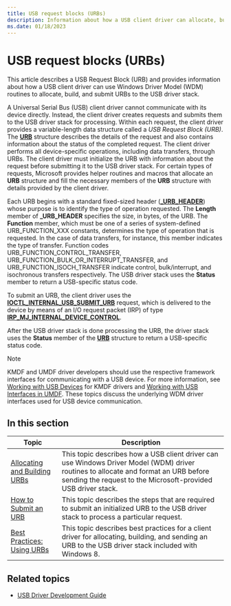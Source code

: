 ```yaml
---
title: USB request blocks (URBs)
description: Information about how a USB client driver can allocate, build, and submit URBs to the USB driver stack.
ms.date: 01/18/2023
---
```


# USB request blocks (URBs)

This article describes a USB Request Block (URB) and provides information about how a USB client driver can use Windows Driver Model (WDM) routines to allocate, build, and submit URBs to the USB driver stack.

A Universal Serial Bus (USB) client driver cannot communicate with its device directly. Instead, the client driver creates requests and submits them to the USB driver stack for processing. Within each request, the client driver provides a variable-length data structure called a *USB Request Block (URB)*. The **[URB](/windows-hardware/drivers/ddi/usb/ns-usb-_urb)** structure describes the details of the request and also contains information about the status of the completed request. The client driver performs all device-specific operations, including data transfers, through URBs. The client driver must initialize the URB with information about the request before submitting it to the USB driver stack. For certain types of requests, Microsoft provides helper routines and macros that allocate an **URB** structure and fill the necessary members of the **URB** structure with details provided by the client driver.

Each URB begins with a standard fixed-sized header (**[_URB_HEADER](/windows-hardware/drivers/ddi/usb/ns-usb-_urb_header)**) whose purpose is to identify the type of operation requested. The **Length** member of **_URB_HEADER** specifies the size, in bytes, of the URB. The **Function** member, which must be one of a series of system-defined URB_FUNCTION_XXX constants, determines the type of operation that is requested. In the case of data transfers, for instance, this member indicates the type of transfer. Function codes URB_FUNCTION_CONTROL_TRANSFER, URB_FUNCTION_BULK_OR_INTERRUPT_TRANSFER, and URB_FUNCTION_ISOCH_TRANSFER indicate control, bulk/interrupt, and isochronous transfers respectively. The USB driver stack uses the **Status** member to return a USB-specific status code.

To submit an URB, the client driver uses the **[IOCTL_INTERNAL_USB_SUBMIT_URB](/windows-hardware/drivers/ddi/usbioctl/ni-usbioctl-ioctl_internal_usb_submit_urb)** request, which is delivered to the device by means of an I/O request packet (IRP) of type **[IRP_MJ_INTERNAL_DEVICE_CONTROL](../kernel/irp-mj-internal-device-control.md)**.

After the USB driver stack is done processing the URB, the driver stack uses the **Status** member of the [**URB**](/windows-hardware/drivers/ddi/usb/ns-usb-_urb) structure to return a USB-specific status code.

> [!NOTE]
> KMDF and UMDF driver developers should use the respective framework interfaces for communicating with a USB device. For more information, see [Working with USB Devices](../wdf/working-with-usb-devices.md) for KMDF drivers and [Working with USB Interfaces in UMDF](../wdf/working-with-usb-interfaces-in-umdf-1-x-drivers.md). These topics discuss the underlying WDM driver interfaces used for USB device communication.

## In this section

| Topic | Description |
|---|---|
| [Allocating and Building URBs](how-to-add-xrb-support-for-client-drivers.md) | This topic describes how a USB client driver can use Windows Driver Model (WDM) driver routines to allocate and format an URB before sending the request to the Microsoft-provided USB driver stack. |
| [How to Submit an URB](send-requests-to-the-usb-driver-stack.md) | This topic describes the steps that are required to submit an initialized URB to the USB driver stack to process a particular request. |
| [Best Practices: Using URBs](usb-client-driver-contract-in-windows-8.md) | This topic describes best practices for a client driver for allocating, building, and sending an URB to the USB driver stack included with Windows 8. |

## Related topics

- [USB Driver Development Guide](usb-driver-development-guide.md)
